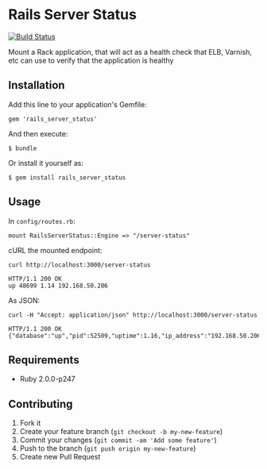 # Rails Server Status

[![Build Status](https://travis-ci.org/shopkeep/rails_server_status.png?branch=master)](https://travis-ci.org/shopkeep/rails_server_status)

Mount a Rack application, that will act as a health check that ELB, Varnish, etc can use to verify that the application is healthy

## Installation

Add this line to your application's Gemfile:

    gem 'rails_server_status'

And then execute:

    $ bundle

Or install it yourself as:

    $ gem install rails_server_status

## Usage

In `config/routes.rb`:

    mount RailsServerStatus::Engine => "/server-status"

cURL the mounted endpoint:

    curl http://localhost:3000/server-status

    HTTP/1.1 200 OK
    up 48699 1.14 192.168.50.206

As JSON:

    curl -H "Accept: application/json" http://localhost:3000/server-status

    HTTP/1.1 200 OK
    {"database":"up","pid":52509,"uptime":1.16,"ip_address":"192.168.50.206"}

## Requirements

* Ruby 2.0.0-p247

## Contributing

1. Fork it
2. Create your feature branch (`git checkout -b my-new-feature`)
3. Commit your changes (`git commit -am 'Add some feature'`)
4. Push to the branch (`git push origin my-new-feature`)
5. Create new Pull Request
